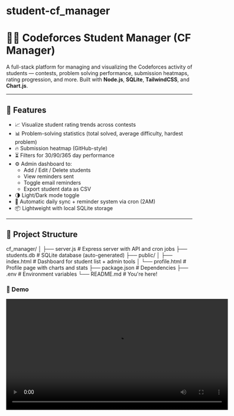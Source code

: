 ﻿# student-cf_manager
 # 🧑‍🎓 Codeforces Student Manager (CF Manager)

A full-stack platform for managing and visualizing the Codeforces activity of students — contests, problem solving performance, submission heatmaps, rating progression, and more. Built with **Node.js**, **SQLite**, **TailwindCSS**, and **Chart.js**.

---

## 🚀 Features

- 📈 Visualize student rating trends across contests
- 📊 Problem-solving statistics (total solved, average difficulty, hardest problem)
- 🔥 Submission heatmap (GitHub-style)
- ⏳ Filters for 30/90/365 day performance
- ⚙️ Admin dashboard to:
  - Add / Edit / Delete students
  - View reminders sent
  - Toggle email reminders
  - Export student data as CSV
- 🌗 Light/Dark mode toggle
- 📧 Automatic daily sync + reminder system via cron (2AM)
- 📦 Lightweight with local SQLite storage

---

## 📁 Project Structure

cf_manager/
│
├── server.js # Express server with API and cron jobs
├── students.db # SQLite database (auto-generated)
├── public/
│ ├── index.html # Dashboard for student list + admin tools
│ └── profile.html # Profile page with charts and stats
├── package.json # Dependencies
├── .env # Environment variables
└── README.md # You're here!
### 🎥 Demo

<video src="C:\Users\tanis\Videos\Captures" controls width="600"></video>

